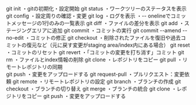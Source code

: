 git init
・gitの初期化・設定開始
git status
・ワークツリーのステータスを表示
git config 
・設定周りの確認・変更
git log
・ログを表示
・-- onelineでコミットメッセージの1行のみの一覧表示
git diff
・ファイルの差分を表示
git add
・ステージングエリアに追加
git commit 
・コミットの実行
git commit --amend --no-edit
・コミットの修正
git checkout
・削除されたファイルを復旧や過去コミットの復元など（元に戻す変更がstaging area/index内にある場合）
git reset
・コミットのリセット
git revert
・「コミットの変更を打ち消す」コミット
git rm
・ファイルとindex情報の削除
git clone
・レポジトリをコピー
git pull
・リモートレポジトリの同期	
git push
・変更をアップロードする
git request-pull
・プルリクエスト：変更依頼
git remote
・リモートレポジトリの設定
git branch
・ブランチの作成
git checkout
・ブランチの切り替え
git merge
・ブランチの統合
git clone
・レポジトリをコピー
git push
・変更をアップロードする
